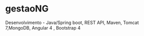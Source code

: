 # gestaoNG
Desenvolvimento - Java/Spring boot, REST API, Maven, Tomcat 7,MongoDB,  Angular 4 , Bootstrap 4 
